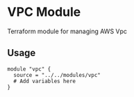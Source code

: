 # VPC Module

Terraform module for managing AWS Vpc

## Usage

```hcl
module "vpc" {
  source = "../../modules/vpc"
  # Add variables here
}
```
